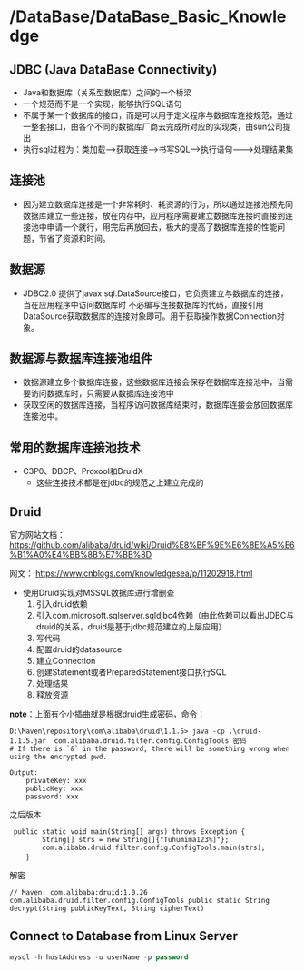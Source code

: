 # /DataBase/DataBase_Basic_Knowledge

## JDBC (Java DataBase Connectivity)
* Java和数据库（关系型数据库）之间的一个桥梁
* 一个规范而不是一个实现，能够执行SQL语句
* 不属于某一个数据库的接口，而是可以用于定义程序与数据库连接规范，通过一整套接口，由各个不同的数据库厂商去完成所对应的实现类，由sun公司提出
* 执行sql过程为：类加载-->获取连接-->书写SQL-->执行语句--->处理结果集

## 连接池
* 因为建立数据库连接是一个非常耗时、耗资源的行为，所以通过连接池预先同数据库建立一些连接，放在内存中，应用程序需要建立数据库连接时直接到连接池中申请一个就行，用完后再放回去，极大的提高了数据库连接的性能问题，节省了资源和时间。

## 数据源
* JDBC2.0 提供了javax.sql.DataSource接口，它负责建立与数据库的连接，当在应用程序中访问数据库时 不必编写连接数据库的代码，直接引用DataSource获取数据库的连接对象即可。用于获取操作数据Connection对象。

## 数据源与数据库连接池组件
* 数据源建立多个数据库连接，这些数据库连接会保存在数据库连接池中，当需要访问数据库时，只需要从数据库连接池中
* 获取空闲的数据库连接，当程序访问数据库结束时，数据库连接会放回数据库连接池中。

## 常用的数据库连接池技术
* C3P0、DBCP、Proxool和DruidX
    * 这些连接技术都是在jdbc的规范之上建立完成的

## Druid
官方网站文档：https://github.com/alibaba/druid/wiki/Druid%E8%BF%9E%E6%8E%A5%E6%B1%A0%E4%BB%8B%E7%BB%8D

网文：
https://www.cnblogs.com/knowledgesea/p/11202918.html

* 使用Druid实现对MSSQL数据库进行增删查
    1. 引入druid依赖
    2. 引入com.microsoft.sqlserver.sqldjbc4依赖（由此依赖可以看出JDBC与druid的关系，druid是基于jdbc规范建立的上层应用）
    3. 写代码
    4. 配置druid的datasource
    5. 建立Connection
    6. 创建Statement或者PreparedStatement接口执行SQL
    7. 处理结果
    8. 释放资源

**note**：上面有个小插曲就是根据druid生成密码，命令：
```java=
D:\Maven\repository\com\alibaba\druid\1.1.5> java -cp .\druid-1.1.5.jar  com.alibaba.druid.filter.config.ConfigTools 密码
# If there is `&` in the password, there will be something wrong when using the encrypted pwd.

Output:
    privateKey: xxx
    publicKey: xxx
    password: xxx
```
之后版本 
```java=
 public static void main(String[] args) throws Exception {
        String[] strs = new String[]{"Tuhumima123%]"};
        com.alibaba.druid.filter.config.ConfigTools.main(strs);
    }　
```
解密
```java=
// Maven: com.alibaba:druid:1.0.26
com.alibaba.druid.filter.config.ConfigTools public static String decrypt(String publicKeyText, String cipherText)
```

## Connect to Database from Linux Server
```sql
mysql -h hostAddress -u userName -p password
```
